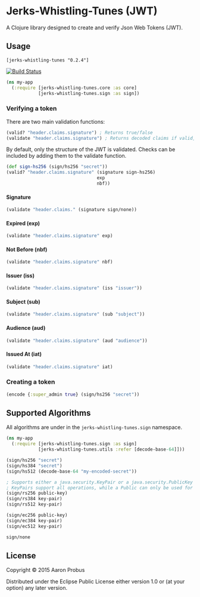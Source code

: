 # Jerks-Whistling-Tunes (JWT)

A Clojure library designed to create and verify Json Web Tokens (JWT).

## Usage

`[jerks-whistling-tunes "0.2.4"]`

[![Build Status](https://travis-ci.org/aprobus/jerks-whistling-tunes.svg?branch=master)](https://travis-ci.org/aprobus/jerks-whistling-tunes)

```clojure
(ns my-app
  (:require [jerks-whistling-tunes.core :as core]
            [jerks-whistling-tunes.sign :as sign])
```

### Verifying a token

There are two main validation functions:

```clojure
(valid? "header.claims.signature") ; Returns true/false
(validate "header.claims.signature") ; Returns decoded claims if valid, nil otherwise
```

By default, only the structure of the JWT is validated. Checks can be included
by adding them to the validate function.

```clojure
(def sign-hs256 (sign/hs256 "secret"))
(valid? "header.claims.signature" (signature sign-hs256)
                                  exp
                                  nbf))
```

#### Signature

```clojure
(validate "header.claims." (signature sign/none))
```

#### Expired (exp)

```clojure
(validate "header.claims.signature" exp)
```

#### Not Before (nbf)

```clojure
(validate "header.claims.signature" nbf)
```

#### Issuer (iss)

```clojure
(validate "header.claims.signature" (iss "issuer"))
```

#### Subject (sub)

```clojure
(validate "header.claims.signature" (sub "subject"))
```

#### Audience (aud)

```clojure
(validate "header.claims.signature" (aud "audience"))
```

#### Issued At (iat)

```clojure
(validate "header.claims.signature" iat)
```

### Creating a token

```clojure
(encode {:super_admin true} (sign/hs256 "secret"))
```

## Supported Algorithms

All algorithms are under in the `jerks-whistling-tunes.sign` namespace.

```clojure
(ns my-app
  (:require [jerks-whistling-tunes.sign :as sign]
            [jerks-whistling-tunes.utils :refer [decode-base-64]]))

(sign/hs256 "secret")
(sign/hs384 "secret")
(sign/hs512 (decode-base-64 "my-encoded-secret"))

; Supports either a java.security.KeyPair or a java.security.PublicKey
; KeyPairs support all operations, while a Public can only be used for verification
(sign/rs256 public-key)
(sign/rs384 key-pair)
(sign/rs512 key-pair)

(sign/ec256 public-key)
(sign/ec384 key-pair)
(sign/ec512 key-pair)

sign/none
```

## License

Copyright © 2015 Aaron Probus

Distributed under the Eclipse Public License either version 1.0 or (at
your option) any later version.
